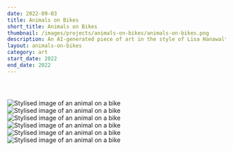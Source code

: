 ```yaml
---
date: 2022-09-03
title: Animals on Bikes
short_title: Animals on Bikes
thumbnail: /images/projects/animals-on-bikes/animals-on-bikes.png
description: An AI-generated piece of art in the style of Lisa Hanawalt.
layout: animals-on-bikes
category: art
start_date: 2022
end_date: 2022
---
```


<header></header>

<aside class="left-padding"></aside>
<div class="image-1"><img src="/images/projects/animals-on-bikes/1.png" alt="Stylised image of an animal on a bike"></div>
<div class="image-2"><img src="/images/projects/animals-on-bikes/2.png" alt="Stylised image of an animal on a bike"></div>
<div class="image-3"><img src="/images/projects/animals-on-bikes/3.png" alt="Stylised image of an animal on a bike"></div>
<aside class="right-padding"></aside>

<aside class="left-padding"></aside>
<div class="image-4"><img src="/images/projects/animals-on-bikes/4.png" alt="Stylised image of an animal on a bike"></div>
<div class="image-5"><img src="/images/projects/animals-on-bikes/5.png" alt="Stylised image of an animal on a bike"></div>
<div class="image-6"><img src="/images/projects/animals-on-bikes/6.png" alt="Stylised image of an animal on a bike"></div>
<aside class="right-padding"></aside>

<footer></footer>
